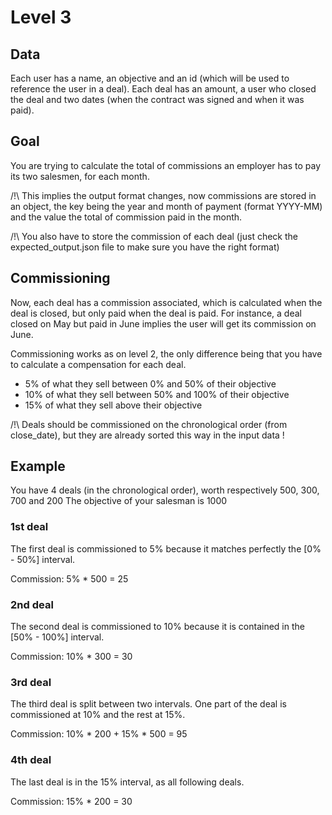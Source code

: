 # Level 3

## Data
Each user has a name, an objective and an id (which will be used to reference the user in a deal).
Each deal has an amount, a user who closed the deal and two dates (when the contract was signed and when it was paid).

## Goal
You are trying to calculate the total of commissions an employer has to pay its two salesmen, for each month. 

/!\ This implies the output format changes, now commissions are stored in an object, the key being the year and month of payment (format YYYY-MM) and the value the total of commission paid in the month.

/!\ You also have to store the commission of each deal (just check the expected_output.json file to make sure you have the right format)

## Commissioning
Now, each deal has a commission associated, which is calculated when the deal is closed, but only paid when the deal is paid.
For instance, a deal closed on May but paid in June implies the user will get its commission on June.

Commissioning works as on level 2, the only difference being that you have to calculate a compensation for each deal.
- 5% of what they sell between 0% and 50% of their objective
- 10% of what they sell between 50% and 100% of their objective
- 15% of what they sell above their objective

/!\ Deals should be commissioned on the chronological order (from close_date), but they are already sorted this way in the input data !

## Example
You have 4 deals (in the chronological order), worth respectively 500, 300, 700 and 200
The objective of your salesman is 1000

### 1st deal
The first deal is commissioned to 5% because it matches perfectly the [0% - 50%] interval.

Commission: 5% * 500 = 25

### 2nd deal
The second deal is commissioned to 10% because it is contained in the [50% - 100%] interval.

Commission: 10% * 300 = 30

### 3rd deal
The third deal is split between two intervals. One part of the deal is commissioned at 10% and the rest at 15%.

Commission: 10% * 200 + 15% * 500 = 95

### 4th deal
The last deal is in the 15% interval, as all following deals. 

Commission: 15% * 200 = 30